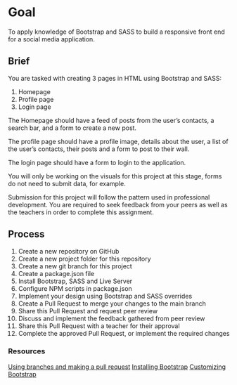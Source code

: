 # Goal

To apply knowledge of Bootstrap and SASS to build a responsive front end for a social media application.

## Brief

You are tasked with creating 3 pages in HTML using Bootstrap and SASS:

1. Homepage
2. Profile page
3. Login page

The Homepage should have a feed of posts from the user’s contacts, a search bar, and a form to create a new post.

The profile page should have a profile image, details about the user, a list of the user’s contacts, their posts and a form to post to their wall.

The login page should have a form to login to the application.

You will only be working on the visuals for this project at this stage, forms do not need to submit data, for example.

Submission for this project will follow the pattern used in professional development. You are required to seek feedback from your peers as well as the teachers in order to complete this assignment.

## Process

1. Create a new repository on GitHub
2. Create a new project folder for this repository
3. Create a new git branch for this project
4. Create a package.json file
5. Install Bootstrap, SASS and Live Server
6. Configure NPM scripts in package.json
7. Implement your design using Bootstrap and SASS overrides
8. Create a Pull Request to merge your changes to the main branch
9. Share this Pull Request and request peer review
10. Discuss and implement the feedback gathered from peer review
11. Share this Pull Request with a teacher for their approval
12. Complete the approved Pull Request, or implement the required changes

### Resources

[Using branches and making a pull request](https://vimeo.com/725676411/fabede2ebb)
[Installing Bootstrap](https://getbootstrap.com/docs/5.2/getting-started/download/#package-managers)
[Customizing Bootstrap](https://getbootstrap.com/docs/5.2/customize/overview/)